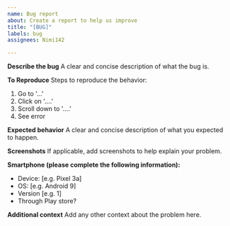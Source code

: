 ```yaml
---
name: Bug report
about: Create a report to help us improve
title: "[BUG]"
labels: bug
assignees: Nimi142

---
```


**Describe the bug**
A clear and concise description of what the bug is.

**To Reproduce**
Steps to reproduce the behavior:
1. Go to '...'
2. Click on '....'
3. Scroll down to '....'
4. See error

**Expected behavior**
A clear and concise description of what you expected to happen.

**Screenshots**
If applicable, add screenshots to help explain your problem.

**Smartphone (please complete the following information):**
 - Device: [e.g. Pixel 3a]
 - OS: [e.g. Android 9]
 - Version [e.g. 1]
- Through Play store?

**Additional context**
Add any other context about the problem here.
